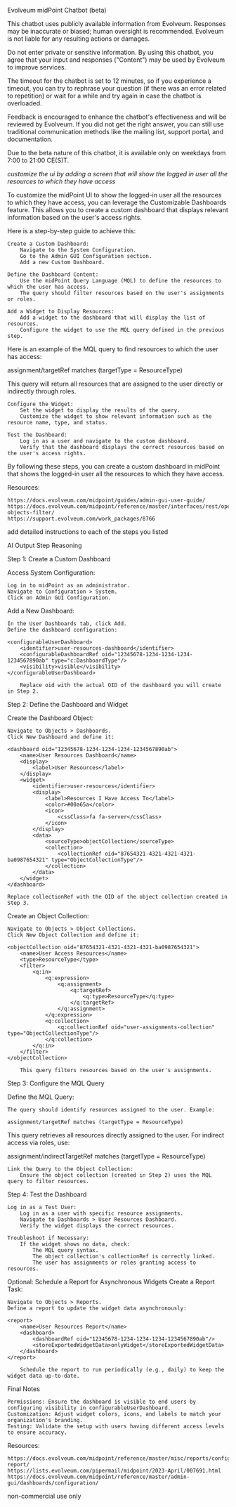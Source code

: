 
Evolveum midPoint Chatbot (beta)

This chatbot uses publicly available information from Evolveum. Responses may be inaccurate or biased; human oversight is recommended. Evolveum is not liable for any resulting actions or damages.

Do not enter private or sensitive information. By using this chatbot, you agree that your input and responses ("Content") may be used by Evolveum to improve services.

The timeout for the chatbot is set to 12 minutes, so if you experience a timeout, you can try to rephrase your question (if there was an error related to repetition) or wait for a while and try again in case the chatbot is overloaded.

Feedback is encouraged to enhance the chatbot's effectiveness and will be reviewed by Evolveum. If you did not get the right answer, you can still use traditional communication methods like the mailing list, support portal, and documentation.

Due to the beta nature of this chatbot, it is available only on weekdays from 7:00 to 21:00 CE(S)T.

_customize the ui by adding a screen that will show the logged in user all the resources to which they have access_

To customize the midPoint UI to show the logged-in user all the resources to which they have access, you can leverage the Customizable Dashboards feature. This allows you to create a custom dashboard that displays relevant information based on the user's access rights.

Here is a step-by-step guide to achieve this:

    Create a Custom Dashboard:
        Navigate to the System Configuration.
        Go to the Admin GUI Configuration section.
        Add a new Custom Dashboard.

    Define the Dashboard Content:
        Use the midPoint Query Language (MQL) to define the resources to which the user has access.
        The query should filter resources based on the user's assignments or roles.

    Add a Widget to Display Resources:
        Add a widget to the dashboard that will display the list of resources.
        Configure the widget to use the MQL query defined in the previous step.

Here is an example of the MQL query to find resources to which the user has access:

assignment/targetRef matches (targetType = ResourceType)

This query will return all resources that are assigned to the user directly or indirectly through roles.

    Configure the Widget:
        Set the widget to display the results of the query.
        Customize the widget to show relevant information such as the resource name, type, and status.

    Test the Dashboard:
        Log in as a user and navigate to the custom dashboard.
        Verify that the dashboard displays the correct resources based on the user's access rights.

By following these steps, you can create a custom dashboard in midPoint that shows the logged-in user all the resources to which they have access.

Resources:

    https://docs.evolveum.com/midpoint/guides/admin-gui-user-guide/
    https://docs.evolveum.com/midpoint/reference/master/interfaces/rest/operations/examples/search-objects-filter/
    https://support.evolveum.com/work_packages/8766

add detailed instructions to each of the steps you listed

AI Output Step Reasoning

Step 1: Create a Custom Dashboard

Access System Configuration:

    Log in to midPoint as an administrator.
    Navigate to Configuration > System.
    Click on Admin GUI Configuration.

Add a New Dashboard:

    In the User Dashboards tab, click Add.
    Define the dashboard configuration:

    <configurableUserDashboard>
        <identifier>user-resources-dashboard</identifier>
        <configurableDashboardRef oid="12345678-1234-1234-1234-1234567890ab" type="c:DashboardType"/>
        <visibility>visible</visibility>
    </configurableUserDashboard>

        Replace oid with the actual OID of the dashboard you will create in Step 2.

Step 2: Define the Dashboard and Widget

Create the Dashboard Object:

    Navigate to Objects > Dashboards.
    Click New Dashboard and define it:

    <dashboard oid="12345678-1234-1234-1234-1234567890ab">
        <name>User Resources Dashboard</name>
        <display>
            <label>User Resources</label>
        </display>
        <widget>
            <identifier>user-resources</identifier>
            <display>
                <label>Resources I Have Access To</label>
                <color>#00a65a</color>
                <icon>
                    <cssClass>fa fa-server</cssClass>
                </icon>
            </display>
            <data>
                <sourceType>objectCollection</sourceType>
                <collection>
                    <collectionRef oid="87654321-4321-4321-4321-ba0987654321" type="ObjectCollectionType"/>
                </collection>
            </data>
        </widget>
    </dashboard>

    Replace collectionRef with the OID of the object collection created in Step 3.

Create an Object Collection:

    Navigate to Objects > Object Collections.
    Click New Object Collection and define it:

    <objectCollection oid="87654321-4321-4321-4321-ba0987654321">
        <name>User Access Resources</name>
        <type>ResourceType</type>
        <filter>
            <q:in>
                <q:expression>
                    <q:assignment>
                        <q:targetRef>
                            <q:type>ResourceType</q:type>
                        </q:targetRef>
                    </q:assignment>
                </q:expression>
                <q:collection>
                    <q:collectionRef oid="user-assignments-collection" type="ObjectCollectionType"/>
                </q:collection>
            </q:in>
        </filter>
    </objectCollection>

        This query filters resources based on the user's assignments.

Step 3: Configure the MQL Query

Define the MQL Query:

    The query should identify resources assigned to the user. Example:

    assignment/targetRef matches (targetType = ResourceType)

This query retrieves all resources directly assigned to the user. For indirect access via roles, use:

assignment/indirectTargetRef matches (targetType = ResourceType)

    Link the Query to the Object Collection:
        Ensure the object collection (created in Step 2) uses the MQL query to filter resources.

Step 4: Test the Dashboard

    Log in as a Test User:
        Log in as a user with specific resource assignments.
        Navigate to Dashboards > User Resources Dashboard.
        Verify the widget displays the correct resources.

    Troubleshoot if Necessary:
        If the widget shows no data, check:
            The MQL query syntax.
            The object collection's collectionRef is correctly linked.
            The user has assignments or roles granting access to resources.

Optional: Schedule a Report for Asynchronous Widgets
Create a Report Task:

    Navigate to Objects > Reports.
    Define a report to update the widget data asynchronously:

    <report>
        <name>User Resources Report</name>
        <dashboard>
            <dashboardRef oid="12345678-1234-1234-1234-1234567890ab"/>
            <storeExportedWidgetData>onlyWidget</storeExportedWidgetData>
        </dashboard>
    </report>

        Schedule the report to run periodically (e.g., daily) to keep the widget data up-to-date.

Final Notes

    Permissions: Ensure the dashboard is visible to end users by configuring visibility in configurableUserDashboard.
    Customization: Adjust widget colors, icons, and labels to match your organization's branding.
    Testing: Validate the setup with users having different access levels to ensure accuracy.

Resources:

    https://docs.evolveum.com/midpoint/reference/master/misc/reports/configuration/dashboard-report/
    https://lists.evolveum.com/pipermail/midpoint/2023-April/007691.html
    https://docs.evolveum.com/midpoint/reference/master/admin-gui/dashboards/configuration/

non-commercial use only
